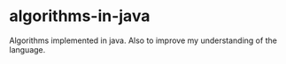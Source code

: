 # algorithms-in-java
Algorithms implemented in java. Also to improve my understanding of the language.
